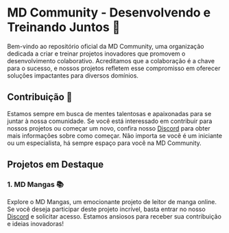 # MD Community - Desenvolvendo e Treinando Juntos 🚀
Bem-vindo ao repositório oficial da MD Community, uma organização dedicada a criar e treinar projetos inovadores que promovem o desenvolvimento colaborativo. Acreditamos que a colaboração é a chave para o sucesso, e nossos projetos refletem esse compromisso em oferecer soluções impactantes para diversos domínios.

## Contribuição 🤝
Estamos sempre em busca de mentes talentosas e apaixonadas para se juntar à nossa comunidade. Se você está interessado em contribuir para nossos projetos ou começar um novo, confira nosso [Discord](https://discord.com/invite/TTJjPrmPN3) para obter mais informações sobre como começar. Não importa se você é um iniciante ou um especialista, há sempre espaço para você na MD Community.

## Projetos em Destaque
### 1. MD Mangas 📚
Explore o MD Mangas, um emocionante projeto de leitor de manga online. Se você deseja participar deste projeto incrível, basta entrar no nosso [Discord](https://discord.com/invite/TTJjPrmPN3) e solicitar acesso. Estamos ansiosos para receber sua contribuição e ideias inovadoras!

